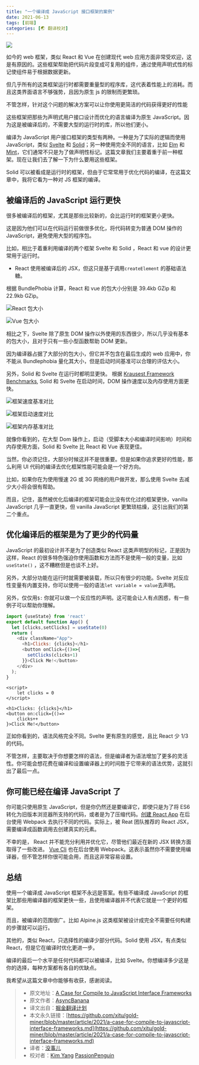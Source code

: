 ```yaml
---
title: "一个编译成 JavaScript 接口框架的案例"
date: 2021-06-13
tags: [前端]
categories: [🌏 翻译校对]
---
```


![](https://picbed.kimyang.cn/202109050837274.jpeg)

如今的 web 框架，类似 React 和 Vue 在创建现代 web 应用方面非常受欢迎，这是有原因的。这些框架帮助把代码片段变成可复用的组件，通过使用声明式性的标记使组件易于根据数据更新。
<!-- more -->
但几乎所有的这类框架运行时都需要重量型的程序库，这代表着性能上的消耗。而且这类界面语言不够强势，且因为原生 js 的限制而更繁琐。

不管怎样，针对这个问题的解决方案可以让你使用更简洁的代码获得更好的性能

这些框架把那些为声明式用户接口设计而优化的语言编译为原生 JavaScript。因为这是被编译后的，不需要大型的运行时的库，所以他们更小。

编译为 JavaScript 用户接口框架的类型有两种。一种是为了实际的逻辑而使用 JavaScript，类似 [Svelte](https://svelte.dev/) 和 [Solid](https://github.com/solidjs/solid)；另一种使用完全不同的语言，比如 [Elm](https://elm-lang.org/) 和 [Mint](https://www.mint-lang.com/)，它们通常不只是为了做声明性标记。这篇文章我们主要着重于前一种框架。现在让我们去了解一下为什么要用这些框架。

Solid 可以被看成是运行时的框架，但由于它常常用于优化代码的编译，在这篇文章中，我将它看为一种对 JS 框架的编译。

## 被编译后的 JavaScript 运行更快

很多被编译后的框架，尤其是那些比较新的，会比运行时的框架更小更快。

这是因为他们可以在代码运行前做很多优化，将代码转变为普通 DOM 操作的 JavaScript，避免使用大型的程序包。

比如，相比于着重利用编译的两个框架 Svelte 和 Solid ，React 和 vue 的设计更常用于运行时。

* React 使用被编译后的 JSX，但这只是基于调用`createElement` 的基础语法糖。

根据 BundlePhobia 计算，React 和 vue 的包大小分别是 39.4kb GZip 和 22.9kb GZip。

![React 包大小](https://picbed.kimyang.cn/202109050837662.png)

![Vue 包大小](https://picbed.kimyang.cn/202109050837029.png)

相比之下，Svelte 除了原生 DOM 操作以外使用的东西很少，所以几乎没有基本的包大小，且对于只有一些小型函数帮助 DOM 更新。

因为编译器占据了大部分的包大小，但它并不包含在最后生成的 web 应用中，你不能从 Bundlephobia 量化其大小，但是启动时间基准可以合理的评估大小。

另外，Solid 和 Svelte 在运行时都明显更快。 根据 [Krausest Framework Benchmarks](https://krausest.github.io/js-framework-benchmark/2021/table_chrome_90.0.4430.72.html), Solid 和 Svelte 在启动时间，DOM 操作速度以及内存使用方面更快。

![框架速度基准对比](https://picbed.kimyang.cn/202109050837835.png)

![框架启动速度对比](https://picbed.kimyang.cn/202109050837196.png)

![框架内存基准对比](https://picbed.kimyang.cn/202109050837400.png)

就像你看到的，在大型 Dom 操作上，启动（受脚本大小和编译时间影响）时间和内存使用方面，Solid 和 Svelte 比 React 和 Vue 表现更佳。

当然，你必须记住，大部分时候这并不是很重要。但是如果你追求更好的性能，那么利用 UI 代码的编译去优化框架性能可能会是一个好方向。

比如，如果你在为使用慢速 2G 或 3G 网络的用户做开发，那么使用 Svelte 去减少大小将会很有帮助。

而且，记住，虽然被优化后编译的框架可能会比没有优化过的框架更快，vanilla JavaScript 几乎一直更快，但 vanilla JavaScript 更繁琐枯燥，这引出我们的第二个重点。

## 优化编译后的框架是为了更少的代码量

JavaScript 的最初设计并不是为了创造类似 React 这类声明型的标记，正是因为这样，React 的很多特色强迫你使用函数和方法而不是使用一般的变量，比如`useState()` ，这不糟糕但是也谈不上好。

另外，大部分功能在运行时就需要被装载，所以只有很少的功能。Svelte 对反应性变量有内置支持，你可以使用一般的语法`let variable = value`去声明。

另外，仅仅用`$:` 你就可以做一个反应性的声明。这可能会让人有点困惑，有一些例子可以帮助你理解。

```JavaScript
import {useState} from 'react'
export default function App() {
  let [clicks,setClicks] = useState(0)
  return (
    <div className="App">
      <h1>Clicks: {clicks}</h1>
      <button onClick={()=>{
        setClicks(clicks+1)
      }}>Click Me!</button>
    </div>
  );
}
```

```Svelte
<script>
	let clicks = 0
</script>

<h1>Clicks: {clicks}</h1>
<button on:click={()=>
	clicks++
}>Click Me!</button>
```

正如你看到的，语法风格完全不同。Svelte 更有原生的感觉，且比 React 少 1/3 的代码。

不管怎样，主要取决于你想要怎样的语法，但是编译者为语法增加了更多的灵活性。你可能会想花费在编译和设置编译器上的时间胜于它带来的语法优势，这就引出了最后一点。

## 你可能已经在编译 JavaScript 了

你可能只使用原生 JavaScript，但是你仍然还是要编译它，即使只是为了将 ES6 转化为旧版本浏览器所支持的代码，或者是为了压缩代码。[创建 React App](https://create-react-app.dev/) 在后台使用 Webpack 去执行不同的代码。实际上，被 Reat 团队推荐的 React JSX，需要编译成函数调用去创建真实的元素。

不幸的是， React 并不能充分利用并优化它，尽管他们最近在新的 JSX 转换方面取得了一些改进。 [Vue Cli](https://cli.vuejs.org/) 也在后台使用 Webpack。这表示虽然你不需要使用编译器，但不管怎样你很可能会用，而且这非常容易设置。

## 总结

使用一个编译成 JavaScript 框架不永远是答案。有些不编译成 JavaScript 的框架比那些用编译器的框架更快一些，且使用编译器并不代表它就是一个更好的框架。

而且，被编译的范围很广。比如 Alpine.js 这类框架被设计成完全不需要任何构建的步骤就可以运行。

其他的，类似 React，只选择性的编译少部分代码。Solid 使用 JSX，有点类似 React，但是它在编译时优化更进一步。

编译的最后一个水平是任何代码都可以被编译，比如 Svelte。你想编译多少这是你的选择，每种方案都有各自的优缺点。

我希望从这篇文章中你能够有收获，感谢阅读。

> * 原文地址：[A Case for Compile to JavaScript Interface Frameworks](https://javascript.plainenglish.io/a-case-for-compile-to-javascript-interface-frameworks-a684b361884f)
> * 原文作者：[AsyncBanana](https://medium.com/@asyncbanana)
> * 译文出自：[掘金翻译计划](https://github.com/xitu/gold-miner)
> * 本文永久链接：[https://github.com/xitu/gold-miner/blob/master/article/2021/a-case-for-compile-to-javascript-interface-frameworks.md](https://github.com/xitu/gold-miner/blob/master/article/2021/a-case-for-compile-to-javascript-interface-frameworks.md)
> * 译者：[没事儿](https://github.com/Tong-H)
> * 校对者：[Kim Yang](https://github.com/KimYangOfCat) [PassionPenguin](https://github.com/PassionPenguin)
